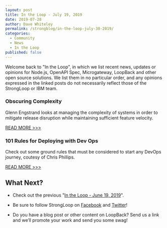 ```yaml
---
layout: post
title: In the Loop - July 19, 2019
date: 2019-07-28
author: Dave Whiteley
permalink: /strongblog/in-the-loop-july-30-2019/
categories:
  - Community
  - News
  - In the Loop
published: false
---
```


Welcome back to "In the Loop", in which we list recent news, updates or opinions for Node.js, OpenAPI Spec, Microgateway, LoopBack and other open source solutions. We list them in no particular order, and any opinions expressed in the linked posts do not necessarily reflect those of the StrongLoop or IBM team.
<!--more-->

### Obscuring Complexity 

Glenn Engstrand looks at managing the complexity of systems in order to mitigate release disruption while maintaining sufficient feature velocity.

[READ MORE >>>](https://www.infoq.com/articles/obscuring-complexity/)

### 101 Rules for Deploying with Dev Ops

Check out some ground rules that must be considered to start any DevOps journey, coutesy of Chris Phillips.

[READ MORE >>>](https://chrisphillips-cminion.github.io/misc/2019/06/20/DevOpsRules.html)

## What Next?

* Check out the previous "[In the Loop - June 19, 2019](https://strongloop.com/strongblog/in-the-loop-june-19-2019/)".

* Be sure to follow StrongLoop on [Facebook](https://www.facebook.com/strongloop/) and [Twitter](https://twitter.com/StrongLoop)!

* Do you have a blog post or other content on LoopBack? Send us a link and we’ll promote your work and send you some swag!
